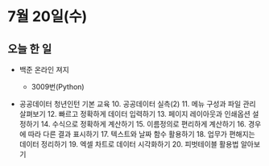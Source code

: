# 7월 20일(수)

## 오늘 한 일

* 백준 온라인 져지
  * 3009번(Python)


* 공공데이터 청년인턴 기본 교육
   10. 공공데이터 실측(2)
   11. 메뉴 구성과 파일 관리 살펴보기
   12. 빠르고 정확하게 데이터 입력하기
   13. 페이지 레이아웃과 인쇄옵션 설정하기
   14. 수식으로 정확하게 계산하기
   15. 이름정의로 편리하게 계산하기
   16. 경우에 따라 다른 결과 표시하기
   17. 텍스트와 날짜 함수 활용하기
   18. 업무가 편해지는 데이터 정리하기
   19. 엑셀 차트로 데이터 시각화하기
   20. 피벗테이블 활용법 알아보기